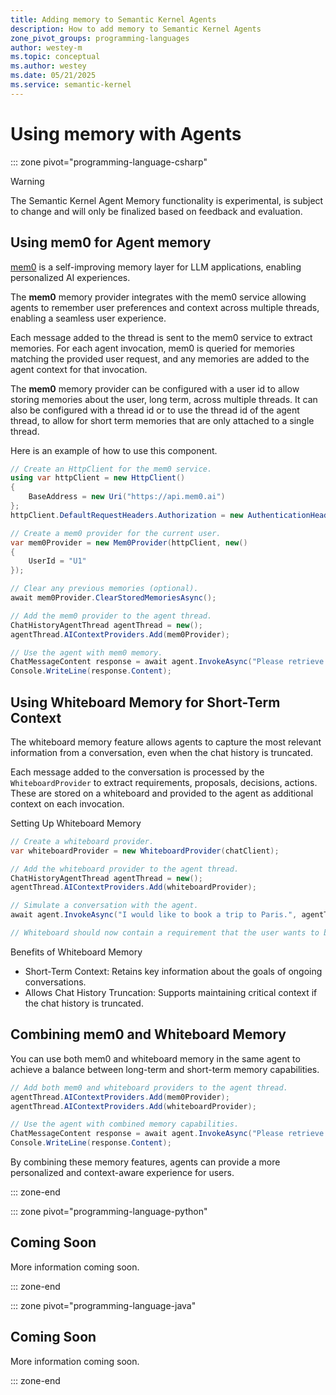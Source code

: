 ```yaml
---
title: Adding memory to Semantic Kernel Agents
description: How to add memory to Semantic Kernel Agents
zone_pivot_groups: programming-languages
author: westey-m
ms.topic: conceptual
ms.author: westey
ms.date: 05/21/2025
ms.service: semantic-kernel
---
```


# Using memory with Agents

::: zone pivot="programming-language-csharp"

> [!WARNING]
> The Semantic Kernel Agent Memory functionality is experimental, is subject to change and will only be finalized based on feedback and evaluation.

## Using mem0 for Agent memory

[mem0](https://mem0.ai) is a self-improving memory layer for LLM applications, enabling personalized AI experiences.

The **mem0** memory provider integrates with the mem0 service allowing agents to remember user preferences and context across multiple threads, enabling a seamless user experience.

Each message added to the thread is sent to the mem0 service to extract memories.
For each agent invocation, mem0 is queried for memories matching the provided user request, and any memories are added to the agent context for that invocation.

The **mem0** memory provider can be configured with a user id to allow storing memories about the user, long term, across multiple threads.
It can also be configured with a thread id or to use the thread id of the agent thread, to allow for short term memories that are only attached to a single thread.

Here is an example of how to use this component.

```csharp
// Create an HttpClient for the mem0 service.
using var httpClient = new HttpClient()
{
    BaseAddress = new Uri("https://api.mem0.ai")
};
httpClient.DefaultRequestHeaders.Authorization = new AuthenticationHeaderValue("Token", "<Your_Mem0_API_Key>");

// Create a mem0 provider for the current user.
var mem0Provider = new Mem0Provider(httpClient, new()
{
    UserId = "U1"
});

// Clear any previous memories (optional).
await mem0Provider.ClearStoredMemoriesAsync();

// Add the mem0 provider to the agent thread.
ChatHistoryAgentThread agentThread = new();
agentThread.AIContextProviders.Add(mem0Provider);

// Use the agent with mem0 memory.
ChatMessageContent response = await agent.InvokeAsync("Please retrieve my company report", agentThread).FirstAsync();
Console.WriteLine(response.Content);
```

## Using Whiteboard Memory for Short-Term Context

The whiteboard memory feature allows agents to capture the most relevant information from a conversation, even when the chat history is truncated.

Each message added to the conversation is processed by the `WhiteboardProvider` to extract requirements, proposals, decisions, actions.
These are stored on a whiteboard and provided to the agent as additional context on each invocation.

Setting Up Whiteboard Memory

```csharp
// Create a whiteboard provider.
var whiteboardProvider = new WhiteboardProvider(chatClient);

// Add the whiteboard provider to the agent thread.
ChatHistoryAgentThread agentThread = new();
agentThread.AIContextProviders.Add(whiteboardProvider);

// Simulate a conversation with the agent.
await agent.InvokeAsync("I would like to book a trip to Paris.", agentThread);

// Whiteboard should now contain a requirement that the user wants to book a trip to Paris.
```

Benefits of Whiteboard Memory

- Short-Term Context: Retains key information about the goals of ongoing conversations.
- Allows Chat History Truncation: Supports maintaining critical context if the chat history is truncated.

## Combining mem0 and Whiteboard Memory

You can use both mem0 and whiteboard memory in the same agent to achieve a balance between long-term and short-term memory capabilities.

```csharp
// Add both mem0 and whiteboard providers to the agent thread.
agentThread.AIContextProviders.Add(mem0Provider);
agentThread.AIContextProviders.Add(whiteboardProvider);

// Use the agent with combined memory capabilities.
ChatMessageContent response = await agent.InvokeAsync("Please retrieve my company report", agentThread).FirstAsync();
Console.WriteLine(response.Content);
```

By combining these memory features, agents can provide a more personalized and context-aware experience for users.

::: zone-end

::: zone pivot="programming-language-python"

## Coming Soon

More information coming soon.

::: zone-end

::: zone pivot="programming-language-java"

## Coming Soon

More information coming soon.

::: zone-end
